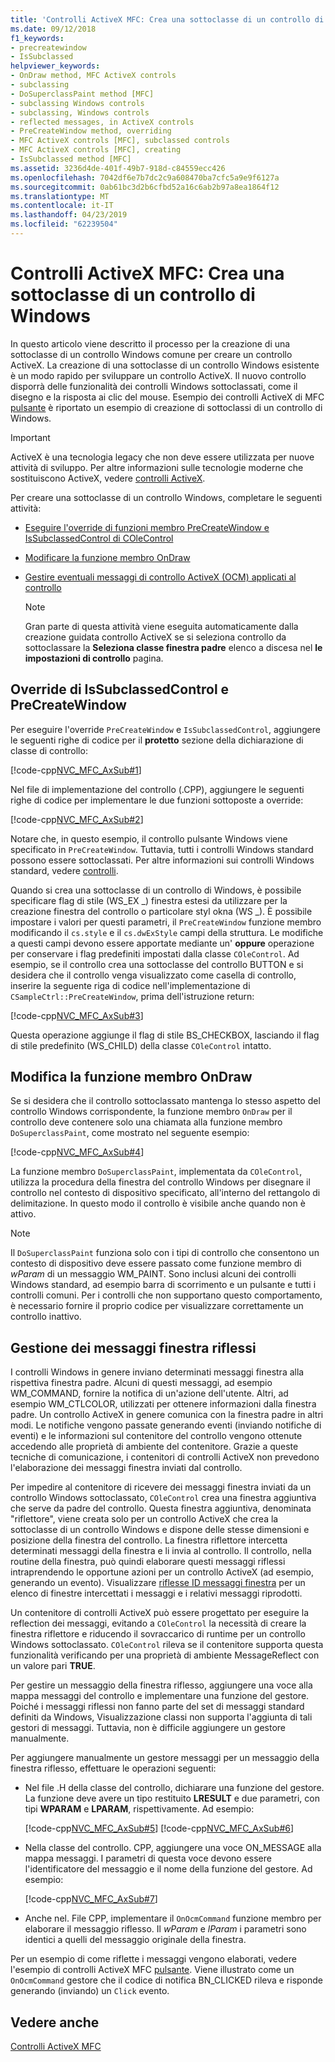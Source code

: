 ```yaml
---
title: 'Controlli ActiveX MFC: Crea una sottoclasse di un controllo di Windows'
ms.date: 09/12/2018
f1_keywords:
- precreatewindow
- IsSubclassed
helpviewer_keywords:
- OnDraw method, MFC ActiveX controls
- subclassing
- DoSuperclassPaint method [MFC]
- subclassing Windows controls
- subclassing, Windows controls
- reflected messages, in ActiveX controls
- PreCreateWindow method, overriding
- MFC ActiveX controls [MFC], subclassed controls
- MFC ActiveX controls [MFC], creating
- IsSubclassed method [MFC]
ms.assetid: 3236d4de-401f-49b7-918d-c84559ecc426
ms.openlocfilehash: 7042df6e7b7dc2c9a608470ba7cfc5a9e9f6127a
ms.sourcegitcommit: 0ab61bc3d2b6cfbd52a16c6ab2b97a8ea1864f12
ms.translationtype: MT
ms.contentlocale: it-IT
ms.lasthandoff: 04/23/2019
ms.locfileid: "62239504"
---
```

# <a name="mfc-activex-controls-subclassing-a-windows-control"></a>Controlli ActiveX MFC: Crea una sottoclasse di un controllo di Windows

In questo articolo viene descritto il processo per la creazione di una sottoclasse di un controllo Windows comune per creare un controllo ActiveX. La creazione di una sottoclasse di un controllo Windows esistente è un modo rapido per sviluppare un controllo ActiveX. Il nuovo controllo disporrà delle funzionalità dei controlli Windows sottoclassati, come il disegno e la risposta ai clic del mouse. Esempio dei controlli ActiveX di MFC [pulsante](../overview/visual-cpp-samples.md) è riportato un esempio di creazione di sottoclassi di un controllo di Windows.

>[!IMPORTANT]
> ActiveX è una tecnologia legacy che non deve essere utilizzata per nuove attività di sviluppo. Per altre informazioni sulle tecnologie moderne che sostituiscono ActiveX, vedere [controlli ActiveX](activex-controls.md).

Per creare una sottoclasse di un controllo Windows, completare le seguenti attività:

- [Eseguire l'override di funzioni membro PreCreateWindow e IsSubclassedControl di COleControl](#_core_overriding_issubclassedcontrol_and_precreatewindow)

- [Modificare la funzione membro OnDraw](#_core_modifying_the_ondraw_member_function)

- [Gestire eventuali messaggi di controllo ActiveX (OCM) applicati al controllo](#_core_handling_reflected_window_messages)

   > [!NOTE]
   > Gran parte di questa attività viene eseguita automaticamente dalla creazione guidata controllo ActiveX se si seleziona controllo da sottoclassare la **Seleziona classe finestra padre** elenco a discesa nel **le impostazioni di controllo** pagina.

##  <a name="_core_overriding_issubclassedcontrol_and_precreatewindow"></a> Override di IsSubclassedControl e PreCreateWindow

Per eseguire l'override `PreCreateWindow` e `IsSubclassedControl`, aggiungere le seguenti righe di codice per il **protetto** sezione della dichiarazione di classe di controllo:

[!code-cpp[NVC_MFC_AxSub#1](../mfc/codesnippet/cpp/mfc-activex-controls-subclassing-a-windows-control_1.h)]

Nel file di implementazione del controllo (.CPP), aggiungere le seguenti righe di codice per implementare le due funzioni sottoposte a override:

[!code-cpp[NVC_MFC_AxSub#2](../mfc/codesnippet/cpp/mfc-activex-controls-subclassing-a-windows-control_2.cpp)]

Notare che, in questo esempio, il controllo pulsante Windows viene specificato in `PreCreateWindow`. Tuttavia, tutti i controlli Windows standard possono essere sottoclassati. Per altre informazioni sui controlli Windows standard, vedere [controlli](../mfc/controls-mfc.md).

Quando si crea una sottoclasse di un controllo di Windows, è possibile specificare flag di stile (WS_EX _) finestra estesi da utilizzare per la creazione finestra del controllo o particolare styl okna (WS _). È possibile impostare i valori per questi parametri, il `PreCreateWindow` funzione membro modificando il `cs.style` e il `cs.dwExStyle` campi della struttura. Le modifiche a questi campi devono essere apportate mediante un' **oppure** operazione per conservare i flag predefiniti impostati dalla classe `COleControl`. Ad esempio, se il controllo crea una sottoclasse del controllo BUTTON e si desidera che il controllo venga visualizzato come casella di controllo, inserire la seguente riga di codice nell'implementazione di `CSampleCtrl::PreCreateWindow`, prima dell'istruzione return:

[!code-cpp[NVC_MFC_AxSub#3](../mfc/codesnippet/cpp/mfc-activex-controls-subclassing-a-windows-control_3.cpp)]

Questa operazione aggiunge il flag di stile BS_CHECKBOX, lasciando il flag di stile predefinito (WS_CHILD) della classe `COleControl` intatto.

##  <a name="_core_modifying_the_ondraw_member_function"></a> Modifica la funzione membro OnDraw

Se si desidera che il controllo sottoclassato mantenga lo stesso aspetto del controllo Windows corrispondente, la funzione membro `OnDraw` per il controllo deve contenere solo una chiamata alla funzione membro `DoSuperclassPaint`, come mostrato nel seguente esempio:

[!code-cpp[NVC_MFC_AxSub#4](../mfc/codesnippet/cpp/mfc-activex-controls-subclassing-a-windows-control_4.cpp)]

La funzione membro `DoSuperclassPaint`, implementata da `COleControl`, utilizza la procedura della finestra del controllo Windows per disegnare il controllo nel contesto di dispositivo specificato, all'interno del rettangolo di delimitazione. In questo modo il controllo è visibile anche quando non è attivo.

> [!NOTE]
>  Il `DoSuperclassPaint` funziona solo con i tipi di controllo che consentono un contesto di dispositivo deve essere passato come funzione membro di *wParam* di un messaggio WM_PAINT. Sono inclusi alcuni dei controlli Windows standard, ad esempio barra di scorrimento e un pulsante e tutti i controlli comuni. Per i controlli che non supportano questo comportamento, è necessario fornire il proprio codice per visualizzare correttamente un controllo inattivo.

##  <a name="_core_handling_reflected_window_messages"></a> Gestione dei messaggi finestra riflessi

I controlli Windows in genere inviano determinati messaggi finestra alla rispettiva finestra padre. Alcuni di questi messaggi, ad esempio WM_COMMAND, fornire la notifica di un'azione dell'utente. Altri, ad esempio WM_CTLCOLOR, utilizzati per ottenere informazioni dalla finestra padre. Un controllo ActiveX in genere comunica con la finestra padre in altri modi. Le notifiche vengono passate generando eventi (inviando notifiche di eventi) e le informazioni sul contenitore del controllo vengono ottenute accedendo alle proprietà di ambiente del contenitore. Grazie a queste tecniche di comunicazione, i contenitori di controlli ActiveX non prevedono l'elaborazione dei messaggi finestra inviati dal controllo.

Per impedire al contenitore di ricevere dei messaggi finestra inviati da un controllo Windows sottoclassato, `COleControl` crea una finestra aggiuntiva che serve da padre del controllo. Questa finestra aggiuntiva, denominata "riflettore", viene creata solo per un controllo ActiveX che crea la sottoclasse di un controllo Windows e dispone delle stesse dimensioni e posizione della finestra del controllo. La finestra riflettore intercetta determinati messaggi della finestra e li invia al controllo. Il controllo, nella routine della finestra, può quindi elaborare questi messaggi riflessi intraprendendo le opportune azioni per un controllo ActiveX (ad esempio, generando un evento). Visualizzare [riflesse ID messaggi finestra](../mfc/reflected-window-message-ids.md) per un elenco di finestre intercettati i messaggi e i relativi messaggi riprodotti.

Un contenitore di controlli ActiveX può essere progettato per eseguire la reflection dei messaggi, evitando a `COleControl` la necessità di creare la finestra riflettore e riducendo il sovraccarico di runtime per un controllo Windows sottoclassato. `COleControl` rileva se il contenitore supporta questa funzionalità verificando per una proprietà di ambiente MessageReflect con un valore pari **TRUE**.

Per gestire un messaggio della finestra riflesso, aggiungere una voce alla mappa messaggi del controllo e implementare una funzione del gestore. Poiché i messaggi riflessi non fanno parte del set di messaggi standard definiti da Windows, Visualizzazione classi non supporta l'aggiunta di tali gestori di messaggi. Tuttavia, non è difficile aggiungere un gestore manualmente.

Per aggiungere manualmente un gestore messaggi per un messaggio della finestra riflesso, effettuare le operazioni seguenti:

- Nel file .H della classe del controllo, dichiarare una funzione del gestore. La funzione deve avere un tipo restituito **LRESULT** e due parametri, con tipi **WPARAM** e **LPARAM**, rispettivamente. Ad esempio:

   [!code-cpp[NVC_MFC_AxSub#5](../mfc/codesnippet/cpp/mfc-activex-controls-subclassing-a-windows-control_5.h)]
    [!code-cpp[NVC_MFC_AxSub#6](../mfc/codesnippet/cpp/mfc-activex-controls-subclassing-a-windows-control_6.h)]

- Nella classe del controllo. CPP, aggiungere una voce ON_MESSAGE alla mappa messaggi. I parametri di questa voce devono essere l'identificatore del messaggio e il nome della funzione del gestore. Ad esempio:

   [!code-cpp[NVC_MFC_AxSub#7](../mfc/codesnippet/cpp/mfc-activex-controls-subclassing-a-windows-control_7.cpp)]

- Anche nel. File CPP, implementare il `OnOcmCommand` funzione membro per elaborare il messaggio riflesso. Il *wParam* e *lParam* i parametri sono identici a quelli del messaggio originale della finestra.

Per un esempio di come riflette i messaggi vengono elaborati, vedere l'esempio di controlli ActiveX MFC [pulsante](../overview/visual-cpp-samples.md). Viene illustrato come un `OnOcmCommand` gestore che il codice di notifica BN_CLICKED rileva e risponde generando (inviando) un `Click` evento.

## <a name="see-also"></a>Vedere anche

[Controlli ActiveX MFC](../mfc/mfc-activex-controls.md)
